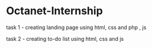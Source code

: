 # Octanet-Internship
task 1 - creating landing page
using html, css and php , js

task 2 - creating to-do list 
using html, css and js
